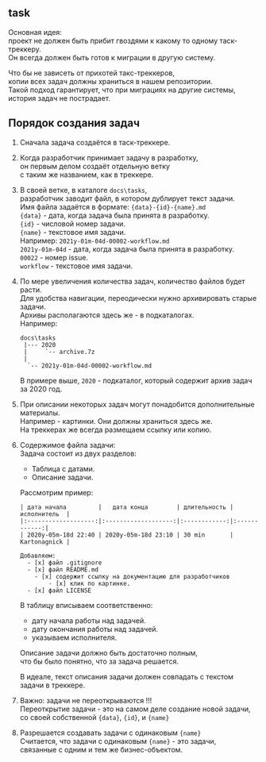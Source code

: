 ﻿
task
----
Основная идея:  
проект не должен быть прибит гвоздями к какому то одному таск-треккеру.  
Он всегда должен быть готов к миграции в другую систему.  

Что бы не зависеть от прихотей такс-треккеров,  
копии всех задач должны храниться в нашем репозитории.  
Такой подход гарантирует, что при миграциях на другие системы,  
история задач не пострадает.  


Порядок создания задач
----------------------

1. Сначала задача создаётся в таск-треккере.  

2. Когда разработчик принимает задачу в разработку,  
   он первым делом создаёт отдельную ветку  
   с таким же названием, как в треккере.  

3. В своей ветке, в каталоге `docs\tasks`,  
   разработчик заводит файл, в котором дублирует текст задачи.  
   Имя файла задаётся в формате: `{data}-{id}-{name}.md`  
     `{data}` - дата, когда задача была принята в разработку.  
     `{id}`   - числовой номер задачи.  
     `{name}` - текстовое имя задачи.  
   Например: `2021y-01m-04d-00002-workflow.md`  
     `2021y-01m-04d` - дата, когда задача была принята в разработку.  
     `00022` - номер issue.  
     `workflow` - текстовое имя задачи.  

4. По мере увеличения количества задач, количество файлов будет расти.  
   Для удобства навигации, переодически нужно архивировать старые задачи.  
   Архивы располагаются здесь же - в подкаталогах.  
   Например:  
   ```
   docs\tasks
    |--- 2020
    |     `-- archive.7z
    |
     `-- 2021y-01m-04d-00002-workflow.md
   ```
   В примере выше, `2020` - подкаталог, который содержит архив задач за 2020 год.  

5. При описании некоторых задач могут понадобится дополнительные материалы.  
   Например - картинки. Они должны храниться здесь же.  
   На треккерах же всегда размещаем ссылку или копию.  

6. Содержимое файла задачи:  
   Задача состоит из двух разделов:  
     - Таблица с датами.  
     - Описание задачи.  

   Рассмотрим пример:  

   ```
   | дата начала         |   дата конца        | длительность | исполнитель  |
   |:-------------------:|:-------------------:|:------------:|:------------:|
   | 2020y-05m-18d 22:40 | 2020y-05m-18d 23:10 | 30 min       | Kartonagnick |
   
   Добавляем:  
     - [x] файл .gitignore  
     - [x] файл README.md  
       - [x] содержит ссылку на документацию для разработчиков  
           - [x] клик по картинке.  
     - [x] файл LICENSE  
   ```

   В таблицу вписываем соответственно:  
     - дату начала работы над задачей.  
     - дату окончания работы над задачей.  
     - указываем исполнителя.  

   Описание задачи должно быть достаточно полным,  
   что бы было понятно, что за задача решается.  

   В идеале,
   текст описания задачи должен совпадать с текстом задачи 
   в треккере.  

7. Важно: задачи не переоткрываются !!!  
   Переоткрытие задачи - это на самом деле создание новой задачи,  
   со своей собственной `{data}`, `{id}`, и `{name}`

8. Разрешается создавать задачи с одинаковым `{name}`  
   Считается, что задачи с одинаковым `{name}` - это задачи,  
   связанные с одним и тем же бизнес-объектом.  



   



   
